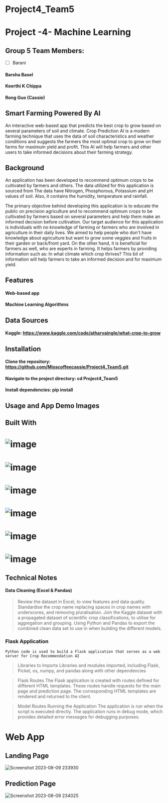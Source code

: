 # Project4_Team5
# Project -4- Machine Learning 
## Group 5 Team Members:
- [ ] Barani 
#### Barsha Basel
#### Keerthi K Chippa 
#### Rong Guo (Cassie)

## Smart Farming Powered By AI 
An interactive web-based app that predicts the best crop to grow based on several parameters of soil and climate. Crop Prediction AI is a modern farming technique that uses the data of soil characteristics and weather conditions and suggests the farmers the most optimal crop to grow on their farms for maximum yield and profit. This AI will help farmers and other users to take informed decisions about their farming strategy. 

## Background
An application has been developed to recommend optimum crops to  be cultivated by farmers and others. The data utilized for this application is sourced from 
The data have Nitrogen, Phosphorous, Potassium and pH values of soil. Also, it contains the humidity, temperature and rainfall. 

The primary objective behind developing this application is to educate the public on precision agriculture and to recommend optimum crops to be cultivated by farmers based on several parameters and help them make an informed decision before cultivation. Our target audience for this application is individuals with no knowledge of farming or farmers who are involved in agriculture in their daily lives. We aimed to help people who don't have knowledge about agriculture but want to grow some veggies and fruits in their garden or back/front yard. On the other hand, it is beneficial for farmers as well, who are experts in farming. It helps farmers by providing information such as: In what climate which crop thrives? This bit of information will help farmers to take an informed decision and for maximum yield. 

## Features
#### Web-based app 
#### Machine Learning Algorithms 

## Data Sources 
#### Kaggle: https://www.kaggle.com/code/atharvaingle/what-crop-to-grow

## Installation
#### Clone the repository: https://github.com/Misscoffeecassie/Project4_Team5.git
#### Navigate to the project directory: cd Project4_Team5
#### Install dependencies: pip install 

## Usage and App Demo Images 
## Built With
# ![image](https://github.com/Misscoffeecassie/Project4_Team5/assets/122665451/457b5213-4957-4c7a-bdd2-3bc71319f4d2)
# ![image](https://github.com/Misscoffeecassie/Project4_Team5/assets/122665451/6fcb2bec-2a28-4aa5-9605-65ce715b033f)
# ![image](https://github.com/Misscoffeecassie/Project4_Team5/assets/122665451/ce5aa486-deec-445c-91dd-1a4c27e02403)
# ![image](https://github.com/Misscoffeecassie/Project4_Team5/assets/122665451/997f1fcb-ef5c-4766-b8b5-767503731c96)
# ![image](https://github.com/Misscoffeecassie/Project4_Team5/assets/122665451/7796ed97-20cd-4b9c-8659-67ee6c25b05f)
# ![image](https://github.com/Misscoffeecassie/Project4_Team5/assets/122665451/b16a0d95-3f0f-49ca-bc43-5e8e38db8de8)

## Technical Notes 
#### Data Cleaning (Excel & Pandas)
> Review the dataset in Excel, to view features and data quality.
> Standardise the crop name replacing spaces in crop names with underscores, and removing pluralisation.
> Join the Kaggle dataset with a propagated dataset of scientific crop classifications, to utilise for aggregation and grouping.
> Using Python and Pandas to export the combined clean data set to use in when building the different models.

### Flask Application 
    Python code is used to build a Flask application that serves as a web server for Crop Recommendation AI

> Libraries to Imports 
    Libraries and modules imported, including Flask, Pickel, os, numpy, and pandas along with other dependencies 
  
> Flask Routes 
    The Flask application is created with routes defined for different HTML templates. These routes handle requests for the main page and prediction page. The corresponding HTML templates are rendered and returned to the client.  

> Model Routes 
> Running the Application 
    The application is run when the script is executed directly. The application runs in debug mode, which provides detailed error messages for debugging purposes. 

# Web App

## Landing Page
![Screenshot 2023-08-09 233930](https://github.com/Misscoffeecassie/Project4_Team5/assets/122665451/0fc3dba1-7b46-4d8c-a2d4-d87d29b3beb1)
    

## Prediction Page 
![Screenshot 2023-08-09 234025](https://github.com/Misscoffeecassie/Project4_Team5/assets/122665451/0cf6d94e-77d7-4819-9e49-b9d6f55e9a99)



